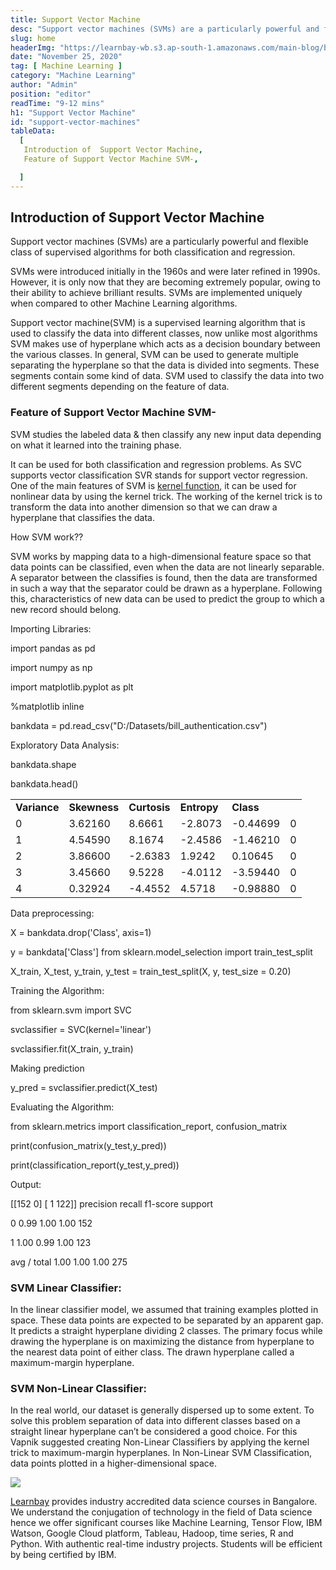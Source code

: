 ```yaml
---
title: Support Vector Machine
desc: "Support vector machines (SVMs) are a particularly powerful and flexible class of supervised algorithms for both classification and regression..."
slug: home
headerImg: "https://learnbay-wb.s3.ap-south-1.amazonaws.com/main-blog/blog/vector.png"
date: "November 25, 2020"
tag: [ Machine Learning ]
category: "Machine Learning"
author: "Admin"
position: "editor"
readTime: "9-12 mins"
h1: "Support Vector Machine"
id: "support-vector-machines"
tableData:
  [
   Introduction of  Support Vector Machine,
   Feature of Support Vector Machine SVM-,

  ]
---
```



## Introduction of  Support Vector Machine

Support vector machines (SVMs) are a particularly powerful and flexible class of supervised algorithms for both classification and regression.

SVMs were introduced initially in the 1960s and were later refined in 1990s. However, it is only now that they are becoming extremely popular, owing to their ability to achieve brilliant results. SVMs are implemented uniquely when compared to other Machine Learning algorithms.

Support vector machine(SVM) is a supervised learning algorithm that is used to classify the data into different classes, now unlike most algorithms SVM makes use of hyperplane which acts as a decision boundary between the various classes. In general, SVM can be used to generate multiple separating the hyperplane so that the data is divided into segments. These segments contain some kind of data. SVM used to classify the data into two different segments depending on the feature of data.


### Feature of Support Vector Machine SVM-

SVM studies the labeled data & then classify any new input data depending on what it learned into the training phase.

It can be used for both classification and regression problems. As SVC supports vector classification SVR stands for support vector regression. One of the main features of SVM is [kernel function](https://www.geeksforgeeks.org/major-kernel-functions-in-support-vector-machine-svm/#:~:text=Kernel%20Function%20is%20a%20method,window%20to%20manipulate%20the%20data.), it can be used for nonlinear data by using the kernel trick.  The working of the kernel trick is to transform the data into another dimension so that we can draw a hyperplane that classifies the data.

How SVM work??

SVM works by mapping data to a high-dimensional feature space so that data points can be classified, even when the data are not linearly separable. A separator between the classifies is found, then the data are transformed in such a way that the separator could be drawn as a hyperplane. Following this, characteristics of new data can be used to predict the group to which a new record should belong.

Importing Libraries:

import pandas as pd

import numpy as np

import matplotlib.pyplot as plt

%matplotlib inline

bankdata = pd.read_csv("D:/Datasets/bill_authentication.csv")

Exploratory Data Analysis:

bankdata.shape

bankdata.head()


<table>
  <tr>
   <td><strong>Variance</strong>
   </td>
   <td><strong>Skewness</strong>
   </td>
   <td><strong>Curtosis</strong>
   </td>
   <td><strong>Entropy</strong>
   </td>
   <td><strong>Class</strong>
   </td>
   <td>
   </td>
  </tr>
  <tr>
   <td>0
   </td>
   <td>3.62160
   </td>
   <td>8.6661
   </td>
   <td>-2.8073
   </td>
   <td>-0.44699
   </td>
   <td>0
   </td>
  </tr>
  <tr>
   <td>1
   </td>
   <td>4.54590
   </td>
   <td>8.1674
   </td>
   <td>-2.4586
   </td>
   <td>-1.46210
   </td>
   <td>0
   </td>
  </tr>
  <tr>
   <td>2
   </td>
   <td>3.86600
   </td>
   <td>-2.6383
   </td>
   <td>1.9242
   </td>
   <td>0.10645
   </td>
   <td>0
   </td>
  </tr>
  <tr>
   <td>3
   </td>
   <td>3.45660
   </td>
   <td>9.5228
   </td>
   <td>-4.0112
   </td>
   <td>-3.59440
   </td>
   <td>0
   </td>
  </tr>
  <tr>
   <td>4
   </td>
   <td>0.32924
   </td>
   <td>-4.4552
   </td>
   <td>4.5718
   </td>
   <td>-0.98880
   </td>
   <td>0
   </td>
  </tr>
</table>


Data preprocessing:

X = bankdata.drop('Class', axis=1)

y = bankdata['Class'] from sklearn.model_selection import train_test_split

X_train, X_test, y_train, y_test = train_test_split(X, y, test_size = 0.20) 

Training the Algorithm:

from sklearn.svm import SVC

svclassifier = SVC(kernel='linear')

svclassifier.fit(X_train, y_train)

Making prediction

y_pred = svclassifier.predict(X_test)

Evaluating the Algorithm:

from sklearn.metrics import classification_report, confusion_matrix

print(confusion_matrix(y_test,y_pred))

print(classification_report(y_test,y_pred))

Output:

[[152 0] [ 1 122]] precision recall f1-score support

0 0.99 1.00 1.00 152

1 1.00 0.99 1.00 123

avg / total 1.00 1.00 1.00 275


### SVM Linear Classifier:

In the linear classifier model, we assumed that training examples plotted in space. These data points are expected to be separated by an apparent gap. It predicts a straight hyperplane dividing 2 classes. The primary focus while drawing the hyperplane is on maximizing the distance from hyperplane to the nearest data point of either class. The drawn hyperplane called a maximum-margin hyperplane.


### SVM Non-Linear Classifier:

In the real world, our dataset is generally dispersed up to some extent. To solve this problem separation of data into different classes based on a straight linear hyperplane can’t be considered a good choice. For this Vapnik suggested creating Non-Linear Classifiers by applying the kernel trick to maximum-margin hyperplanes. In Non-Linear SVM Classification, data points plotted in a higher-dimensional space.


<img src="https://learnbay-wb.s3.ap-south-1.amazonaws.com/main-blog/blog/vector1.png"   class="img"  /></img>


[Learnbay](https://www.learnbay.co/data-science-course/) provides industry accredited data science courses in Bangalore. We understand the conjugation of technology in the field of Data science hence we offer significant courses like Machine Learning, Tensor Flow, IBM Watson, Google Cloud platform, Tableau, Hadoop, time series, R and Python. With authentic real-time industry projects. Students will be efficient by being certified by IBM.
